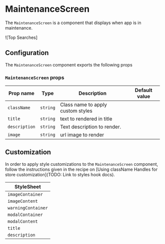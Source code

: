 # MaintenanceScreen

The `MaintenanceScreen` is a component that displays when app is in maintenance.

![Top Searches]

## Configuration

The `MaintenanceScreen` component exports the following props

### `MaintenanceScreen` props

| Prop name     | Type     | Description                       | Default value |
| ------------- | -------- | --------------------------------- | ------------- |
| `className`   | `string` | Class name to apply custom styles |               |
| `title`       | `string` | text to rendered in title         |               |
| `description` | `string` | Text description to render.       |               |
| `image`       | `string` | url image to render               |               |

## Customization

In order to apply style customizations to the `MaintenanceScreen` component, follow the instructions given in the recipe on [Using className Handles for store customization](TODO: Link to styles hook docs).

| StyleSheet         |
| ------------------ |
| `imageContainer`   |
| `imageContent`     |
| `warningContainer` |
| `modalContainer`   |
| `modalContent`     |
| `title`            |
| `description`      |
